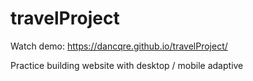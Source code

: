 # travelProject

Watch demo: https://dancqre.github.io/travelProject/

Practice building website with desktop / mobile adaptive
